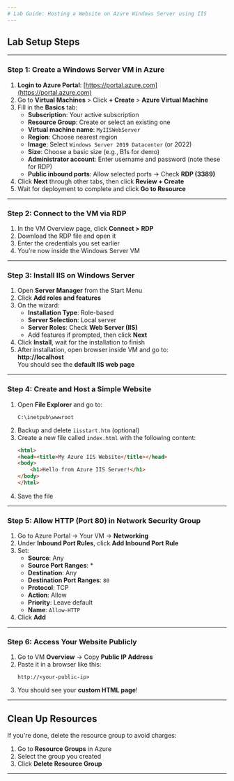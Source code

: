 ```yaml
---
# Lab Guide: Hosting a Website on Azure Windows Server using IIS
---
```


## Lab Setup Steps

---

### **Step 1: Create a Windows Server VM in Azure**

1. **Login to Azure Portal**: [https://portal.azure.com](https://portal.azure.com)
2. Go to **Virtual Machines** > Click **+ Create** > **Azure Virtual Machine**
3. Fill in the **Basics** tab:
   - **Subscription**: Your active subscription
   - **Resource Group**: Create or select an existing one
   - **Virtual machine name**: `MyIISWebServer`
   - **Region**: Choose nearest region
   - **Image**: Select `Windows Server 2019 Datacenter` (or 2022)
   - **Size**: Choose a basic size (e.g., B1s for demo)
   - **Administrator account**: Enter username and password (note these for RDP)
   - **Public inbound ports**: Allow selected ports → Check **RDP (3389)**
4. Click **Next** through other tabs, then click **Review + Create**
5. Wait for deployment to complete and click **Go to Resource**

---

### **Step 2: Connect to the VM via RDP**

1. In the VM Overview page, click **Connect > RDP**
2. Download the RDP file and open it
3. Enter the credentials you set earlier
4. You’re now inside the Windows Server VM

---

### **Step 3: Install IIS on Windows Server**

1. Open **Server Manager** from the Start Menu
2. Click **Add roles and features**
3. On the wizard:
   - **Installation Type**: Role-based
   - **Server Selection**: Local server
   - **Server Roles**: Check **Web Server (IIS)**
   - Add features if prompted, then click **Next**
4. Click **Install**, wait for the installation to finish
5. After installation, open browser inside VM and go to:  
   **http://localhost**  
   You should see the **default IIS web page**

---

### **Step 4: Create and Host a Simple Website**

1. Open **File Explorer** and go to:
   ```
   C:\inetpub\wwwroot
   ```
2. Backup and delete `iisstart.htm` (optional)
3. Create a new file called `index.html` with the following content:
   ```html
   <html>
   <head><title>My Azure IIS Website</title></head>
   <body>
       <h1>Hello from Azure IIS Server!</h1>
   </body>
   </html>
   ```
4. Save the file

---

### **Step 5: Allow HTTP (Port 80) in Network Security Group**

1. Go to Azure Portal → Your VM → **Networking**
2. Under **Inbound Port Rules**, click **Add Inbound Port Rule**
3. Set:
   - **Source**: Any
   - **Source Port Ranges**: *
   - **Destination**: Any
   - **Destination Port Ranges**: `80`
   - **Protocol**: TCP
   - **Action**: Allow
   - **Priority**: Leave default
   - **Name**: `Allow-HTTP`
4. Click **Add**

---

### **Step 6: Access Your Website Publicly**

1. Go to VM **Overview** → Copy **Public IP Address**
2. Paste it in a browser like this:
   ```
   http://<your-public-ip>
   ```
3. You should see your **custom HTML page**!

---

## Clean Up Resources 

If you're done, delete the resource group to avoid charges:
1. Go to **Resource Groups** in Azure
2. Select the group you created
3. Click **Delete Resource Group**

---
